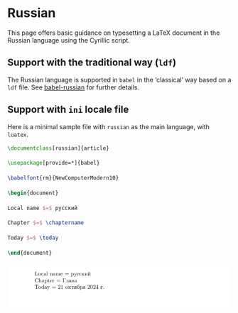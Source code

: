 # Russian

This page offers basic guidance on typesetting a LaTeX document in the
Russian language using the Cyrillic script.

## Support with the traditional way (`ldf`)

The Russian language is supported in `babel` in the ‘classical’ way
based on a `ldf` file. See [babel-russian](https://ctan.org/pkg/babel-russian)
for further details.

## Support with `ini` locale file

Here is a minimal sample file with `russian` as the main language, with `luatex`.

```tex
\documentclass[russian]{article}

\usepackage[provide=*]{babel}

\babelfont{rm}{NewComputerModern10}

\begin{document}

Local name $=$ русский

Chapter $=$ \chaptername

Today $=$ \today

\end{document}
```

![](../media/locale-russian.png)